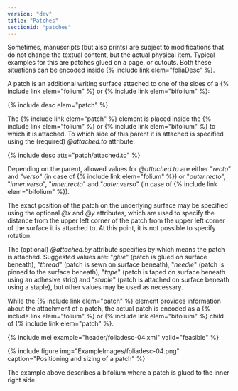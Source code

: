 ```yaml
---
version: "dev"
title: "Patches"
sectionid: "patches"
---
```


Sometimes, manuscripts (but also prints) are subject to modifications that do not change the textual content, but the actual physical item. Typical examples for this are patches glued on a page, or cutouts. Both these situations can be encoded inside  {% include link elem="foliaDesc" %}.

A patch is an additional writing surface attached to one of the sides of a {% include link elem="folium" %} or {% include link elem="bifolium" %}:

{% include desc elem="patch" %}

The {% include link elem="patch" %} element is placed inside the {% include link elem="folium" %} or {% include link elem="bifolium" %} to which it is attached. To which side of this parent it is attached is specified using the (required) *@attached.to* attribute:

{% include desc atts="patch/attached.to" %}

Depending on the parent, allowed values for *@attached.to* are either "*recto*" and "*verso*" (in case of {% include link elem="folium" %}) or "*outer.recto*", "*inner.verso*", "*inner.recto*" and "*outer.verso*" (in case of {% include link elem="bifolium" %}).

The exact position of the patch on the underlying surface may be specified using the optional *@x* and *@y* attributes, which are used to specify the distance from the upper left corner of the patch from the upper left corner of the surface it is attached to. At this point, it is not possible to specify rotation.

The (optional) *@attached.by* attribute specifies by which means the patch is attached. Suggested values are: "*glue*" (patch is glued on surface beneath), "*thread*" (patch is sewn on surface beneath), "*needle*" (patch is pinned to the surface beneath), "*tape*" (patch is taped on surface beneath using an adhesive strip) and "*staple*" (patch is attached on surface beneath using a staple), but other values may be used as necessary.

While the {% include link elem="patch" %} element provides information about the attachment of a patch, the actual patch is encoded as a {% include link elem="folium" %} or {% include link elem="bifolium" %} child of {% include link elem="patch" %}.

{% include mei example="header/foliadesc-04.xml" valid="feasible" %}

{% include figure img="ExampleImages/foliadesc-04.png" caption="Positioning and sizing of a patch" %}

The example above describes a bifolium where a patch is glued to the inner right side.
